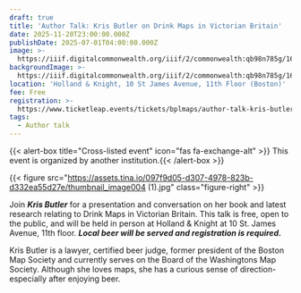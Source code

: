 ```yaml
---
draft: true
title: 'Author Talk: Kris Butler on Drink Maps in Victorian Britain'
date: 2025-11-20T23:00:00.000Z
publishDate: 2025-07-01T04:00:00.000Z
image: >-
  https://iiif.digitalcommonwealth.org/iiif/2/commonwealth:qb98n785g/161,1515,4594,2313/1600,/0/default.jpg
backgroundImage: >-
  https://iiif.digitalcommonwealth.org/iiif/2/commonwealth:qb98n785g/161,1515,4594,2313/1600,/0/default.jpg
location: 'Holland & Knight, 10 St James Avenue, 11th Floor (Boston)'
fee: Free
registration: >-
  https://www.ticketleap.events/tickets/bplmaps/author-talk-kris-butler-on-drink-maps-in-victorian-britain
tags:
  - Author talk
---
```


{{\< alert-box title="Cross-listed event" icon="fas fa-exchange-alt" >}} This event is organized by another institution.{{\< /alert-box >}}

{{< figure src="https://assets.tina.io/097f9d05-d307-4978-823b-d332ea55d27e/thumbnail_image004 (1).jpg" class="figure-right" >}}

Join ***Kris Butler*** for a presentation and conversation on her book and latest research relating to Drink Maps in Victorian Britain. This talk is free, open to the public, and will be held in person at Holland & Knight at 10 St. James Avenue, 11th floor. ***Local beer will be served and registration is required.***

Kris Butler is a lawyer, certified beer judge, former president of the Boston Map Society and currently serves on the Board of the Washingtons Map Society. Although she loves maps, she has a curious sense of direction- especially after enjoying beer. 
